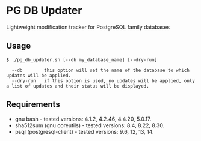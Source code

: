 # PG DB Updater
Lightweight modification tracker for PostgreSQL family databases

## Usage
```
$ ./pg_db_updater.sh [--db my_database_name] [--dry-run]

  --db        this option will set the name of the database to which updates will be applied.
  --dry-run   if this option is used, no updates will be applied, only a list of updates and their status will be displayed.
```

## Requirements
* gnu bash - tested versions: 4.1.2, 4.2.46, 4.4.20, 5.0.17.
* sha512sum (gnu coreutils) - tested versions: 8.4, 8.22, 8.30.
* psql (postgresql-client) - tested versions: 9.6, 12, 13, 14.
